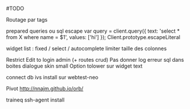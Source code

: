 #TODO


Routage par tags


prepared queries ou sql escape
var query = client.query({
      text: 'select * from X where name = $1',
      values: ['hi']
    });
Client.prototype.escapeLiteral




widget list : fixed / select / autocomplete
limiter taille des colonnes

Restrict Edit to login admin (+ routes crud)
Pas donner log erreur sql dans boites dialogue
skin small
Option tolower sur widget text


connect db ivs
install sur webtest-neo


Pivot
  http://nnajm.github.io/orb/



traineq
  ssh-agent
  install
